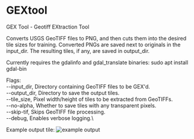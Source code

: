 # GEXtool
GEX Tool - Geotiff EXtraction Tool

Converts USGS GeoTIFF files to PNG, and then cuts them into the desired tile sizes for training.
Converted PNGs are saved next to originals in the input_dir. 
The resulting tiles, if any, are saved in output_dir.

Currently requires the gdalinfo and gdal_translate binaries:
sudo apt install gdal-bin

Flags:\
--input_dir, Directory containing GeoTIFF files to be GEX'd.\
--output_dir, Directory to save the output tiles.\
--tile_size, Pixel width/height of tiles to be extracted from GeoTIFFs.\
--no-alpha, Whether to save tiles with any transparent pixels.\
--skip-tif, Skips GeoTIFF file processing.\
--debug, Enables verbose logging.\

Example output tile:
![example output](https://github.com/TurainAI/GEXtool/blob/main/USGS_one_meter_x42y531_WA_Olympic_Peninsula_2013_GEXD_resized_3072_2048.png?raw=true)

